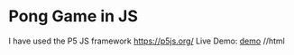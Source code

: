 # Pong Game in JS

I have used the P5 JS framework
https://p5js.org/
Live Demo: <a href="https://example.com" target="_blank">demo</a> //html
